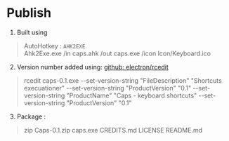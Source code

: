 # Publish

1. Built using

 >AutoHotkey : `AHK2EXE`  
 Ahk2Exe.exe /in caps.ahk /out caps.exe /icon Icon/Keyboard.ico
 
2. Version number added using: [github: electron/rcedit](https://github.com/electron/rcedit)

 > rcedit caps-0.1.exe --set-version-string "FileDescription" "Shortcuts execuationer" --set-version-string "ProductVersion" "0.1" --set-version-string "ProductName" "Caps - keyboard shortcuts" --set-version-string "ProductVersion" "0.1"

3. Package :

 > zip Caps-0.1.zip caps.exe CREDITS.md LICENSE README.md
